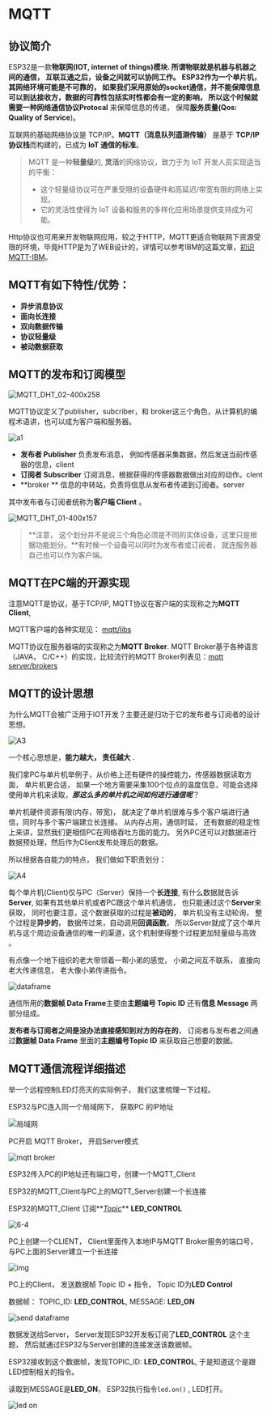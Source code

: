 # MQTT

## 协议简介

ESP32是一款**物联网(IOT, internet of things)**模块. 所谓物联就是机器与机器之间的通信， 互联互通之后，设备之间就可以协同工作。 ESP32作为一个单片机，其网络环境可能是不可靠的， 如果我们采用原始的socket通信，并不能保障信息可以到达接收方，数据的可靠性包括实时性都会有一定的影响， 所以这个时候就需要一种**网络通信协议Protocal** 来保障信息的传递， 保障**服务质量(Qos: Quality of Service**)。

互联网的基础网络协议是 TCP/IP。**MQTT（消息队列遥测传输）** 是基于 **TCP/IP 协议栈**而构建的，已成为 **IoT 通信的标准**。

> MQTT 是一种**轻量级**的, **灵活**的网络协议，致力于为 IoT 开发人员实现适当的平衡：
>
> - 这个轻量级协议可在严重受限的设备硬件和高延迟/带宽有限的网络上实现。
> - 它的灵活性使得为 IoT 设备和服务的多样化应用场景提供支持成为可能。

Http协议也可用来开发物联网应用，较之于HTTP，MQTT更适合物联网下资源受限的环境，毕竟HTTP是为了WEB设计的，详情可以参考IBM的这篇文章，[初识 MQTT-IBM](https://www.ibm.com/developerworks/cn/iot/iot-mqtt-why-good-for-iot/index.html)。

## MQTT有如下特性/优势：

- **异步消息协议**
- **面向长连接**
- **双向数据传输**
- **协议轻量级**
- **被动数据获取**

## MQTT的发布和订阅模型

![MQTT_DHT_02-400x258](http://src.1zlab.com/micropython-esp32/default/micropython-esp32-introduction-to-mqtt/MQTT_DHT_02-400x258.jpg)

MQTT协议定义了publisher，subcriber，和 broker这三个角色，从计算机的编程术语讲，也可以成为客户端和服务器。

![a1](http://src.1zlab.com/micropython-esp32/default/micropython-esp32-introduction-to-mqtt/A1.png)

- **发布者 Publisher** 负责发布消息， 例如传感器采集数据，然后发送当前传感器的信息，client
- **订阅者 Subscriber** 订阅消息，根据获得的传感器数据做出对应的动作。clent
- **broker  ** 信息的中转站，负责将信息从发布者传递到订阅者。server

其中发布者与订阅者统称为**客户端 Client** 。

![MQTT_DHT_01-400x157](http://src.1zlab.com/micropython-esp32/default/micropython-esp32-introduction-to-mqtt/MQTT_DHT_01-400x157.jpg)

> **注意， 这个划分并不是说三个角色必须是不同的实体设备，这里只是根据功能划分。**有时候一个设备可以同时为发布者或订阅者， 就连服务器自己也可以作为客户端。

## MQTT在PC端的开源实现

注意MQTT是协议，基于TCP/IP, MQTT协议在客户端的实现称之为**MQTT Client**,

MQTT客户端的各种实现见： [mqtt/libs](https://github.com/mqtt/mqtt.github.io/wiki/libraries)

MQTT协议在服务器端的实现称之为**MQTT Broker**. MQTT Broker基于各种语言（JAVA， C/C++）的实现，比较流行的MQTT Broker列表见：[mqtt server/brokers](https://github.com/mqtt/mqtt.github.io/wikiservers)

## MQTT的设计思想

为什么MQTT会被广泛用于IOT开发？主要还是归功于它的发布者与订阅者的设计思想。

![A3](http://src.1zlab.com/micropython-esp32/default/micropython-esp32-introduction-to-mqtt/A3.png)

一个核心思想是，**能力越大， 责任越大** .

我们拿PC与单片机举例子，从价格上还有硬件的操控能力，传感器数据读取方面， 单片机更合适， 如果一个地方需要采集100个位点的温度信息，可能会选择使用单片机来读取，***那这么多的单片机之间如何进行通信呢***？

单片机硬件资源有限(内存，带宽)， 就决定了单片机很难与多个客户端进行通信，同时与多个客户端建立长连接。 从内存占用，通信时延， 还有数据的稳定性上来讲，显然我们更相信PC在网络吞吐方面的能力。 另外PC还可以对数据进行数据预处理，然后作为Client发布处理后的数据。

所以根据各自能力的特点， 我们做如下职责划分：

![A4](http://src.1zlab.com/micropython-esp32/default/micropython-esp32-introduction-to-mqtt/A4.png)

每个单片机(Client)仅与PC（Server）保持一个**长连接**, 有什么数据就告诉**Server**, 如果有其他单片机或者PC跟这个单片机通信， 也只能通过这个**Server**来获取， 同时也要注意，这个数据获取的过程是**被动的**， 单片机没有主动轮询， 整个过程是**异步的**， 数据传过来，自动调用**回调函数**， 所以Server就成了这个单片机与这个周边设备通信的唯一的渠道，这个机制使得整个过程更加轻量级与高效 。

有点像一个地下组织的老大带领着一帮小弟的感觉， 小弟之间互不联系， 直接向老大传递信息， 老大像小弟传递指令。

![dataframe](http://src.1zlab.com/micropython-esp32/default/micropython-esp32-introduction-to-mqtt/A2.png)

通信所用的**数据帧 Data Frame**主要由**主题编号 Topic ID** 还有**信息 Message** 两部分组成。

**发布者与订阅者之间是没办法直接感知到对方的存在的**， 订阅者与发布者之间通过**数据帧 Data Frame** 里面的**主题编号Topic ID** 来获取自己想要的数据。

## MQTT通信流程详细描述

举一个远程控制LED灯亮灭的实际例子， 我们这里梳理一下过程。

ESP32与PC连入同一个局域网下， 获取PC 的IP地址

![局域网](http://src.1zlab.com/micropython-esp32/default/micropython-esp32-introduction-to-mqtt/A6-1.png)

PC开启 MQTT Broker， 开启Server模式

![mqtt broker](http://src.1zlab.com/micropython-esp32/default/micropython-esp32-introduction-to-mqtt/A6-2.png)

ESP32传入PC的IP地址还有端口号，创建一个MQTT_Client

ESP32的MQTT_Client与PC上的MQTT_Server创建一个长连接

ESP32的MQTT_Client 订阅**<u>*Topic</u>*** **LED_CONTROL**

![6-4](http://src.1zlab.com/micropython-esp32/default/micropython-esp32-introduction-to-mqtt/A6-4.png)

PC上创建一个CLIENT， Client里面传入本地IP与MQTT Broker服务的端口号， 与PC上面的Server建立一个长连接

![img](http://src.1zlab.com/micropython-esp32/default/micropython-esp32-introduction-to-mqtt/A6-3.png)

PC上的Client， 发送数据帧 Topic ID + 指令， Topic ID为**LED Control**

数据帧： TOPIC_ID: **LED_CONTROL**, MESSAGE: **LED_ON**

![send dataframe](http://src.1zlab.com/micropython-esp32/default/micropython-esp32-introduction-to-mqtt/A6-5.png)

数据发送给Server， Server发现ESP32开发板订阅了**LED_CONTROL** 这个主题， 然后就通过ESP32与Server创建的连接发送该数据帧。

ESP32接收到这个数据帧，发现TOPIC_ID: **LED_CONTROL**, 于是知道这个是跟LED控制相关的指令。

读取到MESSAGE是**LED_ON**， ESP32执行指令`led.on()` , LED打开。

![led on](http://src.1zlab.com/micropython-esp32/default/micropython-esp32-introduction-to-mqtt/A6-6.png)

